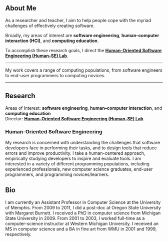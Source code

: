
## About Me

As a researcher and teacher, I aim to help people cope with the myriad challenges of effectively creating software.

Broadly, my areas of interest are **software engineering**, **human&ndash;computer interaction (HCI)**, and **computing education**.

To accomplish these research goals, I direct the [**Human-Oriented Software Engineering (Human-SE) Lab**](http://human-se.github.io/).


-----



My work covers a range of computing populations, from software engineers to end-user programmers to computing novices.

-----

## Research

Areas of Interest: **software engineering**, **human&ndash;computer interaction**, and **computing education**  
Director: [**Human-Oriented Software Engineering (Human-SE) Lab**](https://human-se.github.io/)

### Human-Oriented Software Engineering

My research is concerned with understanding the challenges that software developers face in performing their tasks, and to design tools that reduce errors and improve productivity. I take a human-centered approach, empirically studying developers to inspire and evaluate tools. I am interested in a variety of different programming populations, including experienced professionals, new computer science graduates, end-user programmers, and programming novices/learners.


## Bio

I am currently an Assistant Professor in Computer Science at the University of Memphis. From 2009 to 2011, I did a post-doc at Oregon State University with Margaret Burnett. I received a PhD in computer science from Michigan State University in 2009. From 2001 to 2003, I worked full-time as a computer-science instructor at Western Michigan University. I received an MS in computer science and a BA in fine art from WMU in 2001 and 1999, respectively.


